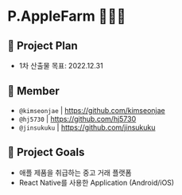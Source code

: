 # P.AppleFarm 👩‍🌾🌳

## 📅 Project Plan
- 1차 산출물 목표: 2022.12.31

## 👤 Member
- `@kimseonjae` | <a href="https://github.com/kimseonjae">https://github.com/kimseonjae</a>
- `@hj5730` | <a href="https://github.com/hj5730">https://github.com/hj5730</a>
- `@jinsukuku` | <a href="https://github.com/jinsukuku">https://github.com/jinsukuku</a>

## 🥅 Project Goals
- 애플 제품을 취급하는 중고 거래 플랫폼 
- React Native를 사용한 Application (Android/iOS)
